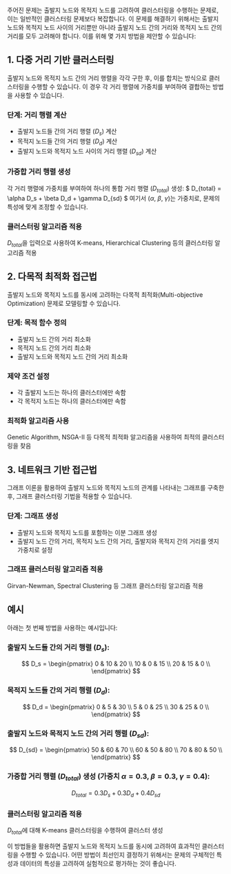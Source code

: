 주어진 문제는 출발지 노드와 목적지 노드를 고려하여 클러스터링을 수행하는 문제로, 이는 일반적인 클러스터링 문제보다 복잡합니다. 이 문제를 해결하기 위해서는 출발지 노드와 목적지 노드 사이의 거리뿐만 아니라 출발지 노드 간의 거리와 목적지 노드 간의 거리를 모두 고려해야 합니다. 이를 위해 몇 가지 방법을 제안할 수 있습니다:

## 1. 다중 거리 기반 클러스터링

출발지 노드와 목적지 노드 간의 거리 행렬을 각각 구한 후, 이를 합치는 방식으로 클러스터링을 수행할 수 있습니다. 이 경우 각 거리 행렬에 가중치를 부여하여 결합하는 방법을 사용할 수 있습니다.

### 단계: 거리 행렬 계산

- 출발지 노드들 간의 거리 행렬 ($D_s$) 계산
- 목적지 노드들 간의 거리 행렬 ($D_d$) 계산
- 출발지 노드와 목적지 노드 사이의 거리 행렬 ($D_{sd}$) 계산

### 가중합 거리 행렬 생성

각 거리 행렬에 가중치를 부여하여 하나의 통합 거리 행렬 ($D_{total}$) 생성:
$
D_{total} = \alpha D_s + \beta D_d + \gamma D_{sd}
$
여기서 ($\alpha$, $\beta$, $\gamma$)는 가중치로, 문제의 특성에 맞게 조정할 수 있습니다.

### 클러스터링 알고리즘 적용

$D_{total}$을 입력으로 사용하여 K-means, Hierarchical Clustering 등의 클러스터링 알고리즘 적용

## 2. 다목적 최적화 접근법

출발지 노드와 목적지 노드를 동시에 고려하는 다목적 최적화(Multi-objective Optimization) 문제로 모델링할 수 있습니다.

### 단계: 목적 함수 정의

- 출발지 노드 간의 거리 최소화
- 목적지 노드 간의 거리 최소화
- 출발지 노드와 목적지 노드 간의 거리 최소화

### 제약 조건 설정

- 각 출발지 노드는 하나의 클러스터에만 속함
- 각 목적지 노드는 하나의 클러스터에만 속함

### 최적화 알고리즘 사용

Genetic Algorithm, NSGA-II 등 다목적 최적화 알고리즘을 사용하여 최적의 클러스터링을 찾음

## 3. 네트워크 기반 접근법

그래프 이론을 활용하여 출발지 노드와 목적지 노드의 관계를 나타내는 그래프를 구축한 후, 그래프 클러스터링 기법을 적용할 수 있습니다.

### 단계: 그래프 생성

- 출발지 노드와 목적지 노드를 포함하는 이분 그래프 생성
- 출발지 노드 간의 거리, 목적지 노드 간의 거리, 출발지와 목적지 간의 거리를 엣지 가중치로 설정

### 그래프 클러스터링 알고리즘 적용

Girvan-Newman, Spectral Clustering 등 그래프 클러스터링 알고리즘 적용

## 예시

아래는 첫 번째 방법을 사용하는 예시입니다:

### 출발지 노드들 간의 거리 행렬 ($D_s$):

$$
D_s = \begin{pmatrix}
0 & 10 & 20 \\
10 & 0 & 15 \\
20 & 15 & 0 \\
\end{pmatrix}
$$

### 목적지 노드들 간의 거리 행렬 ($D_d$):

$$
D_d = \begin{pmatrix}
0 & 5 & 30 \\
5 & 0 & 25 \\
30 & 25 & 0 \\
\end{pmatrix}
$$

### 출발지 노드와 목적지 노드 간의 거리 행렬 ($D_{sd}$):

$$
D_{sd} = \begin{pmatrix}
50 & 60 & 70 \\
60 & 50 & 80 \\
70 & 80 & 50 \\
\end{pmatrix}
$$

### 가중합 거리 행렬 ($D_{total}$) 생성 (가중치 $\alpha = 0.3$, $\beta = 0.3$, $\gamma = 0.4$):

$$
D_{total} = 0.3 D_s + 0.3 D_d + 0.4 D_{sd}
$$

### 클러스터링 알고리즘 적용

$D_{total}$에 대해 K-means 클러스터링을 수행하여 클러스터 생성

이 방법들을 활용하면 출발지 노드와 목적지 노드를 동시에 고려하여 효과적인 클러스터링을 수행할 수 있습니다. 어떤 방법이 최선인지 결정하기 위해서는 문제의 구체적인 특성과 데이터의 특성을 고려하여 실험적으로 평가하는 것이 좋습니다.
